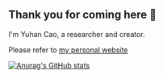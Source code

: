 ## Thank you for coming here 👋

I'm Yuhan Cao, a researcher and creator.

Please refer to [my personal website](https://teafrogsf.github.io)

[![Anurag's GitHub stats](https://github-readme-stats.vercel.app/api?username=teafrogsf)](https://github.com/anuraghazra/github-readme-stats)

<!--
**teafrogsf/teafrogsf** is a ✨ _special_ ✨ repository because its `README.md` (this file) appears on your GitHub profile.

Here are some ideas to get you started:

- 🔭 I’m currently working on ...
- 🌱 I’m currently learning ...
- 👯 I’m looking to collaborate on ...
- 🤔 I’m looking for help with ...
- 💬 Ask me about ...
- 📫 How to reach me: ...
- 😄 Pronouns: ...
- ⚡ Fun fact: ...
-->
